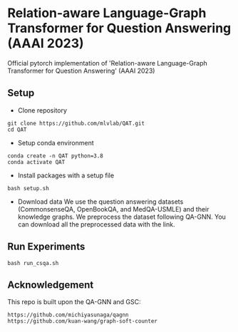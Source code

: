 # Relation-aware Language-Graph Transformer for Question Answering (AAAI 2023)
Official pytorch implementation of 'Relation-aware Language-Graph Transformer for Question Answering' (AAAI 2023)


## Setup
- Clone repository 
```
git clone https://github.com/mlvlab/QAT.git
cd QAT
```
- Setup conda environment
```
conda create -n QAT python=3.8
conda activate QAT
```
- Install packages with a setup file
```
bash setup.sh
```
- Download data
We use the question answering datasets (CommonsenseQA, OpenBookQA, and MedQA-USMLE) and their knowledge graphs.
We preprocess the dataset following QA-GNN. 
You can download all the preprocessed data with the link.

## Run Experiments
```
bash run_csqa.sh
```

## Acknowledgement
This repo is built upon the QA-GNN and GSC:
```
https://github.com/michiyasunaga/qagnn
https://github.com/kuan-wang/graph-soft-counter
```
